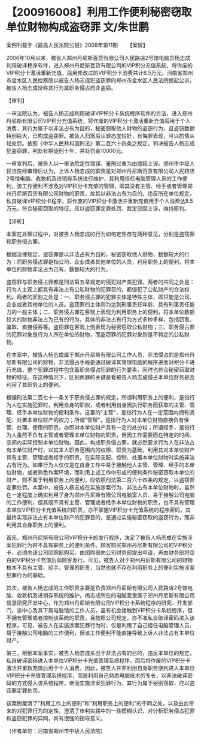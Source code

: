 # 【200916008】利用工作便利秘密窃取单位财物构成盗窃罪 文/朱世鹏

案例刊载于《最高人民法院公报》2008年第11期 　　【案情】

2006年10月以来，被告人郑州丹尼斯百货有限公司人民路店2号馆电脑员杨志成利用破译程序软件，进入郑州丹尼斯百货有限公司的VIP积分充值系统，将作废的VIP积分卡激活重新充值，后用修改过的VIP积分卡消费共计8.5万元。河南省郑州市金水区人民检察院以被告人杨志成犯盗窃罪向郑州市金水区人民法院提起公诉，被告人杨志成辩称其行为属职务侵占而非盗窃。

【审判】

一审法院认为，被告人杨志成利用破译VIP积分卡系统程序软件的方法，进入郑州丹尼斯有限公司VIP积分充值系统，将作废的VIP积分卡激活重新充值后用于个人消费，其行为属于以非法占有为目的，秘密窃取他人财物的盗窃行为，且盗窃数额特别巨大，已构成盗窃罪。被告人归案后认罪态度较好，有悔罪表现，可以酌情从轻处罚。依照《中华人民共和国刑法》第二百六十四条之规定，判决被告人杨志成犯盗窃罪，判处有期徒刑十年，并处罚金10000元。

一审宣判后，被告人以一审法院定性错误、量刑过重为由提起上诉。郑州市中级人民法院经审理后认为，上诉人杨志成的职责是对郑州丹尼斯百货有限公司人民路店2号馆电脑、收款机及进销存系统进行维护，其利用担任电脑管理人员的工作便利，该工作便利不涉及对VIP积分卡充值的管理，即其没有主管、经手或者管理郑州丹尼斯百货有限公司财物的职责，故其以非法占有为目的，违反所在单位规定，私自破译VIP积分卡程序，将作废的VIP积分卡激活并重新充值用于个人消费达8.5万元，符合秘密窃取的特征，应以盗窃罪定罪处罚，裁定驳回上诉，维持原判。

【评析】

本案在处理过程中，对被告人杨志成的行为如何定性存在两种意见，分别是盗窃罪和职务侵占罪。

根据法律规定，盗窃罪是以非法占有为目的，秘密窃取他人财物，数额较大的行为；而职务侵占罪是指公司、企业或者其他单位的人员，利用职务上的便利，将本单位的财物非法占为己有、数额较大的行为。

盗窃罪与职务侵占罪都是刑法第五章规定的侵犯财产类犯罪。两者的共同之处是：行为人主观上都具有非法占有公私财物的犯罪目的，都侵犯了公私财产的合法权利。两者的区别之处是：一、职务侵占罪的犯罪主体是特殊主体，即只能是公司、企业或者其他单位的人员。盗窃罪的主体则为达到刑事责任年龄、具有刑事责任能力的一般主体；二、职务侵占罪在客观上表现为利用职务上的便利，将本单位数额较大的财物非法占为己有的行为，具体的非法占有行为方式多种多样，包括窃取、骗取、直接侵吞等。盗窃罪在客观上则表现为秘密窃取公私财物；三、职务侵占罪的犯罪对象是行为人所在单位的财物，而盗窃罪的犯罪对象则是不特定的公私财物。

在本案中，被告人杨志成属于郑州丹尼斯有限公司工作人员，非法侵占的是郑州丹尼斯有限公司的财物，非法侵占手段是通过破译其管理电脑的程序进而对积分卡进行充值，整个犯罪过程中包含着职务侵占犯罪的行为要素，同时也符合秘密窃取财物的特征。在这种情况下，区别两罪的关键是看被告人杨志成侵占本单位财务是否利用了其职务上的便利。

根据刑法第二百七十一条关于职务侵占罪的规定，所谓利用职务上的便利，是指行为人在实施犯罪时，利用自身的职权，或者利用自身因执行职务而获取的主管、管理、经手本单位财物的便利条件。这里的"主管"，是指行为人在一定范围内拥有调配、处置本单位财产的权力；所谓"管理"，是指行为人对本单位财物直接负有保管、处理、使用的职责，亦即对本单位财产具有一定的处分权；所谓经手，是指行为人虽然不负有主管或者管理本单位财物的职责，但因工作需要而在特定的时间、空间内实际控制本单位财物。因此，构成职务侵占罪，就必然要求行为人在非法占有本单位财产时，以其本人职务范围内的权限、职责为基础，利用其对本单位财产具有主管、管理或者经手的职责，在实际支配、控制、处置本单位财物时实施非法占有行为。如果行为人仅仅是在自身工作中易于接触他人主管、管理、经手的本单位财物，或者熟悉作案环境，而利用上述工作中形成的便利条件秘密窃取本单位的财产，则不属于利用职务上的便利，应依照刑法第二百六十四条的规定，以盗窃罪定罪处罚。本案中，被告人杨志成在实施涉案行为、非法占有本单位财物时，虽然在一定程度上确实利用了身为郑州丹尼斯有限公司电脑室人员、易于接触公司电脑的工作便利，但其既不具有主管、管理或者经手本单位财物的职责，也不具有管理本单位VIP积分卡充值系统的职责，亦不掌握VIP积分卡充值系统的程序密码，其最终实现非法占有本单位财产的犯罪目的，是通过实施秘密窃取的盗窃行为，而非利用其自身职务上的便利。

首先，郑州丹尼斯有限公司VIP积分卡的发行程序，决定了被告人杨志成在实施涉案犯罪行为时不具有职务上的便利条件。顾客购买郑州丹尼斯有限公司的VIP积分卡，必须向该公司团购部购买，由团购部向公司财务部提出申请，再由财务部将空白的VIP积分卡充值后向顾客发行。可见，被告人对于郑州丹尼斯有限公司的财物根本不具有主管、经手、管理的职责，当然也就不存在利用职务上的便利实施涉案犯罪行为的基础。

其次，被告人杨志成的工作职责主要是负责郑州丹尼斯有限公司人民路店2号馆电脑、收款机及进销存系统的维护。杨志成所在的电脑室隶属于郑州丹尼斯有限公司信息研究开发中心，作为郑州丹尼斯有限公司VIP积分卡系统程序的研究、开发部门，该中心及其下属电脑馆的工作人员，虽有机会接触到VIP积分卡系统程序，但不拥有管理或者控制该系统的职责，且按照公司规定，亦不准私自破译密码进入该程序。可见，被告人在实施涉案犯罪行为时，仅是利用了自己担任电脑管理人员、易于接触公司电脑的工作便利，但该工作便利不能直接导致上诉人非法占有本单位财产。

第三，根据本案事实，被告人杨志成系出于非法占有的目的，违反本单位的规定，私自破译密码进入本单位VIP积分卡充值管理系统程序，而后将作废的VIP积分卡激活并重新充值后用于个人消费。因此，被告人并非利用自身职务便利进入本单位VIP积分卡充值管理系统程序，而是利用自己熟悉电脑技术的专长，以非法破译密码的方式侵入该系统程序，继而实施涉案犯罪行为，其行为属于秘密窃取，应以盗窃罪定罪处罚。

该案例厘清了"利用工作上的便利"和"利用职务上的便利"的不同之处，以及由此带来的对犯罪行为的定性，澄清了审判实践中的一些模糊认识，对分析职务侵占犯罪和盗窃犯罪的异同，具有很强的指导意义。

（作者单位：河南省郑州市中级人民法院）